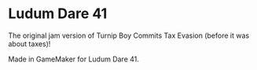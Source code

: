 # Ludum Dare 41

The original jam version of Turnip Boy Commits Tax Evasion (before it was about taxes)!

Made in GameMaker for Ludum Dare 41.
